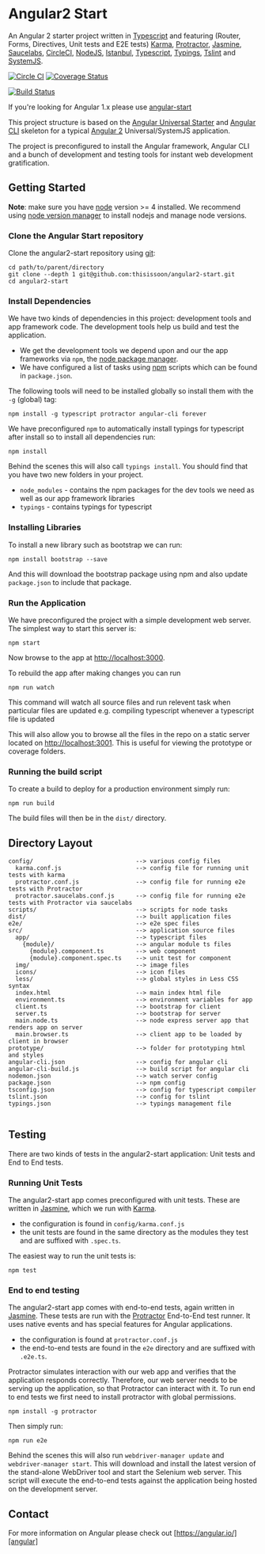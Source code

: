 # Angular2 Start

An Angular 2 starter project written in [Typescript][typescript] and featuring (Router, Forms, Directives, Unit tests and E2E tests) [Karma][karma], [Protractor][protractor], [Jasmine][jasmine], [Saucelabs][saucelabs], [CircleCI][circleci], [NodeJS][nodejs], [Istanbul][istanbul], [Typescript][typescript], [Typings][typings], [Tslint][tslint] and [SystemJS][systemjs].

[![Circle CI](https://circleci.com/gh/gitu/project-report.svg?style=shield)](https://circleci.com/gh/gitu/project-report)
[![Coverage Status](https://coveralls.io/repos/github/gitu/project-report/badge.svg?branch=master)](https://coveralls.io/github/gitu/project-report?branch=master)

[![Build Status](https://saucelabs.com/open_sauce/build_matrix/gitu/project-report.svg)](https://saucelabs.com/beta/builds/)

If you're looking for Angular 1.x please use [angular-start][angularstart]

This project structure is based on the [Angular Universal Starter][universalstarter] and [Angular CLI][angularcli] skeleton for a typical [Angular 2][angular] Universal/SystemJS application.

The project is preconfigured to install the Angular framework, Angular CLI and a bunch of development and testing tools for instant web development gratification.


## Getting Started

__Note__: make sure you have [node][nodejs] version >= 4 installed. We recommend using [node version manager][nvm] to install nodejs and manage node versions.

### Clone the Angular Start repository

Clone the angular2-start repository using [git][git]:

```
cd path/to/parent/directory
git clone --depth 1 git@github.com:thisissoon/angular2-start.git
cd angular2-start
```


### Install Dependencies

We have two kinds of dependencies in this project: development tools and app framework code. The development tools help us build and test the application.

* We get the development tools we depend upon and our the app frameworks via `npm`, the [node package manager][npm].
* We have configured a list of tasks using [npm][npm] scripts which can be found in `package.json`.


The following tools will need to be installed globally so install them with the `-g` (global) tag:

```
npm install -g typescript protractor angular-cli forever
```

We have preconfigured `npm` to automatically install typings for typescript after install so to install all dependencies run:

```
npm install
```

Behind the scenes this will also call `typings install`. You should find that you have two new folders in your project.

* `node_modules` - contains the npm packages for the dev tools we need as well as our app framework libraries
* `typings` - contains typings for typescript

### Installing Libraries

To install a new library such as bootstrap we can run:

```
npm install bootstrap --save
```

And this will download the bootstrap package using npm and also update `package.json` to include that package.


### Run the Application

We have preconfigured the project with a simple development web server. The simplest way to start this server is:

```
npm start
```

Now browse to the app at [http://localhost:3000](http://localhost:3000).

To rebuild the app after making changes you can run

```
npm run watch
```

This command will watch all source files and run relevent task when particular files are updated e.g. compiling typescript whenever a typescript file is updated

This will also allow you to browse all the files in the repo on a static server located on [http://localhost:3001](http://localhost:3001). This is useful for viewing the prototype or coverage folders.

### Running the build script

To create a build to deploy for a production environment simply run:

```
npm run build
```

The build files will then be in the `dist/` directory.



## Directory Layout

```
config/                             --> various config files
  karma.conf.js                     --> config file for running unit tests with karma
  protractor.conf.js                --> config file for running e2e tests with Protractor
  protractor.saucelabs.conf.js      --> config file for running e2e tests with Protractor via saucelabs
scripts/                            --> scripts for node tasks
dist/                               --> built application files
e2e/                                --> e2e spec files
src/                                --> application source files
  app/                              --> typescript files
    {module}/                       --> angular module ts files
      {module}.component.ts         --> web component
      {module}.component.spec.ts    --> unit test for component
  img/                              --> image files
  icons/                            --> icon files
  less/                             --> global styles in Less CSS syntax
  index.html                        --> main index html file
  environment.ts                    --> environment variables for app
  client.ts                         --> bootstrap for client
  server.ts                         --> bootstrap for server
  main.node.ts                      --> node express server app that renders app on server
  main.browser.ts                   --> client app to be loaded by client in browser
prototype/                          --> folder for prototyping html and styles
angular-cli.json                    --> config for angular cli
angular-cli-build.js                --> build script for angular cli
nodemon.json                        --> watch server config
package.json                        --> npm config
tsconfig.json                       --> config for typescript compiler
tslint.json                         --> config for tslint
typings.json                        --> typings management file


```

## Testing

There are two kinds of tests in the angular2-start application: Unit tests and End to End tests.

### Running Unit Tests

The angular2-start app comes preconfigured with unit tests. These are written in [Jasmine][jasmine], which we run with [Karma][karma].

* the configuration is found in `config/karma.conf.js`
* the unit tests are found in the same directory as the modules they test and are suffixed with `.spec.ts`.

The easiest way to run the unit tests is:

```
npm test
```


### End to end testing

The angular2-start app comes with end-to-end tests, again written in [Jasmine][jasmine]. These tests are run with the [Protractor][protractor] End-to-End test runner.  It uses native events and has special features for Angular applications.

* the configuration is found at `protractor.conf.js`
* the end-to-end tests are found in the `e2e` directory and are suffixed with `.e2e.ts`.

Protractor simulates interaction with our web app and verifies that the application responds correctly. Therefore, our web server needs to be serving up the application, so that Protractor can interact with it. To run end to end tests we first need to install protractor with global permissions.

```
npm install -g protractor
```

Then simply run:

```
npm run e2e
```

Behind the scenes this will also run `webdriver-manager update` and `webdriver-manager start`. This will download and install the latest version of the stand-alone WebDriver tool and start the Selenium web server. This script will execute the end-to-end tests against the application being hosted on the development server.


## Contact

For more information on Angular please check out [https://angular.io/][angular]

[git]: http://git-scm.com/
[npm]: https://www.npmjs.org/
[node]: http://nodejs.org
[protractor]: https://angular.github.io/protractor/#/
[jasmine]: http://pivotal.github.com/jasmine/
[karma]: https://karma-runner.github.io/
[typescript]: http://www.typescriptlang.org/
[saucelabs]: http://saucelabs.com/
[circleci]: https://circleci.com/
[nodejs]: https://nodejs.org/en/
[istanbul]: https://github.com/gotwarlost/istanbul
[typings]: https://www.npmjs.com/package/typings
[tslint]: https://palantir.github.io/tslint/
[systemjs]:https://github.com/systemjs/systemjs
[angularstart]: https://github.com/thisissoon/angular-start
[universalstarter]: https://github.com/angular/universal-starter
[angular]: https://angular.io/
[angularcli]:https://cli.angular.io/
[nvm]: https://github.com/creationix/nvm

